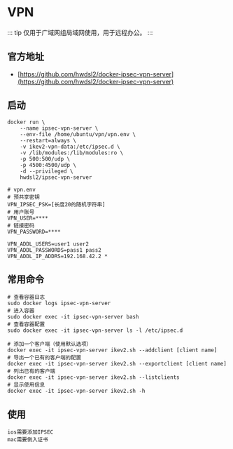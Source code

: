 # VPN
::: tip
仅用于广域网组局域网使用，用于远程办公。
:::
## 官方地址
* [https://github.com/hwdsl2/docker-ipsec-vpn-server](https://github.com/hwdsl2/docker-ipsec-vpn-server)

## 启动
```shell:no-line-numbers
docker run \
    --name ipsec-vpn-server \
    --env-file /home/ubuntu/vpn/vpn.env \
    --restart=always \
    -v ikev2-vpn-data:/etc/ipsec.d \
    -v /lib/modules:/lib/modules:ro \
    -p 500:500/udp \
    -p 4500:4500/udp \
    -d --privileged \
    hwdsl2/ipsec-vpn-server

# vpn.env
# 预共享密钥
VPN_IPSEC_PSK=[长度20的随机字符串]
# 用户账号
VPN_USER=****
# 链接密码
VPN_PASSWORD=****

VPN_ADDL_USERS=user1 user2
VPN_ADDL_PASSWORDS=pass1 pass2
VPN_ADDL_IP_ADDRS=192.168.42.2 *
```

## 常用命令
```shell:no-line-numbers
# 查看容器日志
sudo docker logs ipsec-vpn-server
# 进入容器
sudo docker exec -it ipsec-vpn-server bash
# 查看容器配置
sudo docker exec -it ipsec-vpn-server ls -l /etc/ipsec.d

# 添加一个客户端（使用默认选项）
docker exec -it ipsec-vpn-server ikev2.sh --addclient [client name]
# 导出一个已有的客户端的配置
docker exec -it ipsec-vpn-server ikev2.sh --exportclient [client name]
# 列出已有的客户端
docker exec -it ipsec-vpn-server ikev2.sh --listclients
# 显示使用信息
docker exec -it ipsec-vpn-server ikev2.sh -h
```

## 使用
```shell:no-line-numbers
ios需要添加IPSEC
mac需要倒入证书
```